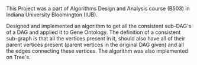 This Project was a part of Algorithms Design and Analysis course (B503) in Indiana University Bloomington (IUB).

Designed and implemented an algorithm to get all the consistent sub-DAG's of a DAG and applied it to Gene Ontology. The definition of a consistent sub-graph is that all the vertices present in it, should also have all of their parent vertices present (parent vertices in the original DAG given) and all the edges connecting these vertices. The algorithm was also implemented on Tree's.
